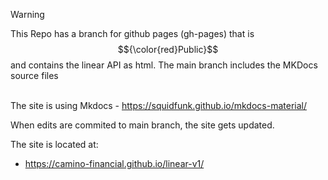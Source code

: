 > [!WARNING]
> This Repo has a branch for github pages (gh-pages) that is $${\color{red}Public}$$ and contains the linear API as html.
> The main branch includes the MKDocs source files <BR/><BR/>

The site is using Mkdocs - https://squidfunk.github.io/mkdocs-material/

When edits are commited to main branch, the site gets updated. <BR/>

The site is located at: <BR/>
- https://camino-financial.github.io/linear-v1/

